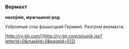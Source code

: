 ### Вермахт
**назоўнік, мужчынскі род**

Узброеныя сілы фашысцкай Германіі. Разгром вермахта.

<a rel="author">[http://rv-blr.com/](http://rv-blr.com/slounik.jsp?letterId=0&maskId=0&pageId=512)</a>
